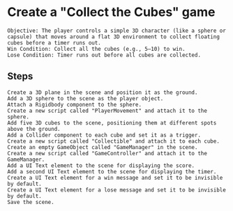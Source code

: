 # Create a "Collect the Cubes" game
    Objective: The player controls a simple 3D character (like a sphere or capsule) that moves around a flat 3D environment to collect floating cubes before a timer runs out.
    Win Condition: Collect all the cubes (e.g., 5–10) to win.
    Lose Condition: Timer runs out before all cubes are collected.

## Steps    
    Create a 3D plane in the scene and position it as the ground.
    Add a 3D sphere to the scene as the player object.
    Attach a Rigidbody component to the sphere.
    Create a new script called "PlayerMovement" and attach it to the sphere.
    Add five 3D cubes to the scene, positioning them at different spots above the ground.
    Add a Collider component to each cube and set it as a trigger.
    Create a new script called "Collectible" and attach it to each cube.
    Create an empty GameObject called "GameManager" in the scene.
    Create a new script called "GameController" and attach it to the GameManager.
    Add a UI Text element to the scene for displaying the score.
    Add a second UI Text element to the scene for displaying the timer.
    Create a UI Text element for a win message and set it to be invisible by default.
    Create a UI Text element for a lose message and set it to be invisible by default.
    Save the scene.